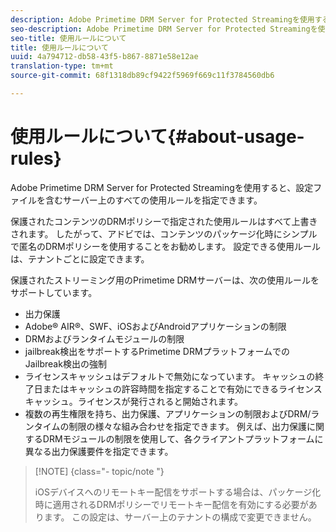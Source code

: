 ```yaml
---
description: Adobe Primetime DRM Server for Protected Streamingを使用すると、設定ファイルを含むサーバー上のすべての使用ルールを指定できます。
seo-description: Adobe Primetime DRM Server for Protected Streamingを使用すると、設定ファイルを含むサーバー上のすべての使用ルールを指定できます。
seo-title: 使用ルールについて
title: 使用ルールについて
uuid: 4a794712-db58-43f5-b867-8871e58e12ae
translation-type: tm+mt
source-git-commit: 68f1318db89cf9422f5969f669c11f3784560db6

---
```



# 使用ルールについて{#about-usage-rules}

Adobe Primetime DRM Server for Protected Streamingを使用すると、設定ファイルを含むサーバー上のすべての使用ルールを指定できます。

保護されたコンテンツのDRMポリシーで指定された使用ルールはすべて上書きされます。 したがって、アドビでは、コンテンツのパッケージ化時にシンプルで匿名のDRMポリシーを使用することをお勧めします。 設定できる使用ルールは、テナントごとに設定できます。

保護されたストリーミング用のPrimetime DRMサーバーは、次の使用ルールをサポートしています。

* 出力保護
* Adobe® AIR®、SWF、iOSおよびAndroidアプリケーションの制限
* DRMおよびランタイムモジュールの制限
* jailbreak検出をサポートするPrimetime DRMプラットフォームでのJailbreak検出の強制
* ライセンスキャッシュはデフォルトで無効になっています。 キャッシュの終了日またはキャッシュの許容時間を指定することで有効にできるライセンスキャッシュ。ライセンスが発行されると開始されます。
* 複数の再生権限を持ち、出力保護、アプリケーションの制限およびDRM/ランタイムの制限の様々な組み合わせを指定できます。 例えば、出力保護に関するDRMモジュールの制限を使用して、各クライアントプラットフォームに異なる出力保護要件を指定できます。

>[!NOTE] {class=&quot;- topic/note &quot;}
>
>iOSデバイスへのリモートキー配信をサポートする場合は、パッケージ化時に適用されるDRMポリシーでリモートキー配信を有効にする必要があります。 この設定は、サーバー上のテナントの構成で変更できません。

